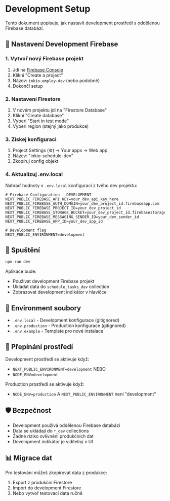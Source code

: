 # Development Setup

Tento dokument popisuje, jak nastavit development prostředí s oddělenou Firebase databází.

## 🔧 Nastavení Development Firebase

### 1. Vytvoř nový Firebase projekt
1. Jdi na [Firebase Console](https://console.firebase.google.com/)
2. Klikni "Create a project"
3. Název: `inkio-employ-dev` (nebo podobně)
4. Dokončí setup

### 2. Nastavení Firestore
1. V novém projektu jdi na "Firestore Database"
2. Klikni "Create database"
3. Vyberi "Start in test mode"
4. Vyberi region (stejný jako produkce)

### 3. Získej konfiguraci
1. Project Settings (⚙️) → Your apps → Web app
2. Název: "inkio-schedule-dev"
3. Zkopíruj config objekt

### 4. Aktualizuj .env.local
Nahraď hodnoty v `.env.local` konfigurací z tvého dev projektu:

```env
# Firebase Configuration - DEVELOPMENT
NEXT_PUBLIC_FIREBASE_API_KEY=your_dev_api_key_here
NEXT_PUBLIC_FIREBASE_AUTH_DOMAIN=your_dev_project_id.firebaseapp.com
NEXT_PUBLIC_FIREBASE_PROJECT_ID=your_dev_project_id
NEXT_PUBLIC_FIREBASE_STORAGE_BUCKET=your_dev_project_id.firebasestorage.app
NEXT_PUBLIC_FIREBASE_MESSAGING_SENDER_ID=your_dev_sender_id
NEXT_PUBLIC_FIREBASE_APP_ID=your_dev_app_id

# Development flag
NEXT_PUBLIC_ENVIRONMENT=development
```

## 🚀 Spuštění

```bash
npm run dev
```

Aplikace bude:
- Používat development Firebase projekt
- Ukládat data do `schedule_tasks_dev` collection
- Zobrazovat development indikátor v hlavičce

## 📁 Environment soubory

- `.env.local` - Development konfigurace (gitignored)
- `.env.production` - Production konfigurace (gitignored)
- `.env.example` - Template pro nové instalace

## 🔄 Přepínání prostředí

Development prostředí se aktivuje když:
- `NEXT_PUBLIC_ENVIRONMENT=development` NEBO
- `NODE_ENV=development`

Production prostředí se aktivuje když:
- `NODE_ENV=production` A `NEXT_PUBLIC_ENVIRONMENT` není "development"

## 🛡️ Bezpečnost

- Development používá oddělenou Firebase databázi
- Data se ukládají do `*_dev` collections
- Žádné riziko ovlivnění produkčních dat
- Development indikátor je viditelný v UI

## 📊 Migrace dat

Pro testování můžeš zkopírovat data z produkce:
1. Export z produkční Firestore
2. Import do development Firestore
3. Nebo vytvoř testovací data ručně
